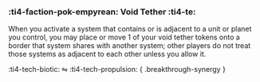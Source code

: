### :ti4-faction-pok-empyrean: **Void Tether** :ti4-te:

When you activate a system that contains or is adjacent to a unit or planet you control, you may place or move 1 of your void tether tokens onto a border that system shares with another system; other players do not treat those systems as adjacent to each other unless you allow it.

:ti4-tech-biotic: ⇋ :ti4-tech-propulsion:
{ .breakthrough-synergy }
